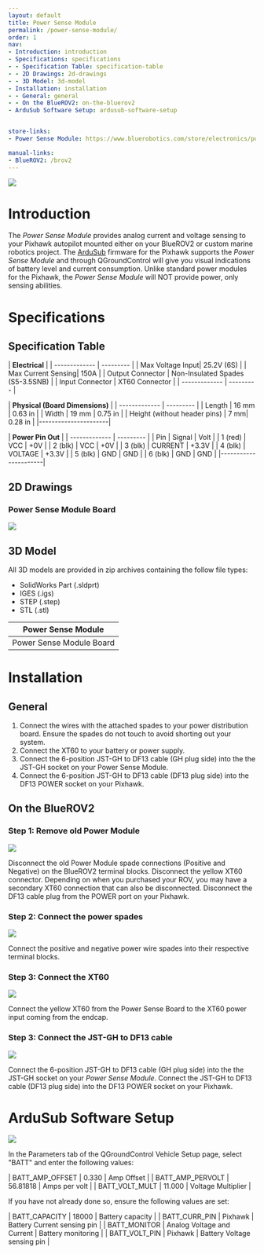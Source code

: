 ```yaml
---
layout: default
title: Power Sense Module
permalink: /power-sense-module/
order: 1
nav:
- Introduction: introduction
- Specifications: specifications
- - Specification Table: specification-table
- - 2D Drawings: 2d-drawings
- - 3D Model: 3d-model
- Installation: installation
- - General: general
- - On the BlueROV2: on-the-bluerov2
- ArduSub Software Setup: ardusub-software-setup


store-links:
- Power Sense Module: https://www.bluerobotics.com/store/electronics/power-sense-module/

manual-links:
- BlueROV2: /brov2
---
```


<img src="/power-sense-module/cad/PSM-Banner.JPG" class="img-responsive" style="max-width:900px"  />

# Introduction

The <em>Power Sense Module</em> provides analog current and voltage sensing to your Pixhawk autopilot mounted either on your BlueROV2 or custom marine robotics project. The <a href="http://ardusub.com/">ArduSub</a> firmware for the Pixhawk supports the <em>Power Sense Module</em> and through QGroundControl will give you visual indications of battery level and current consumption. Unlike standard power modules for the Pixhawk, the <em>Power Sense Module</em> will NOT provide power, only sensing abilities. 

# Specifications

## Specification Table


|      **Electrical**       |
| ------------- | --------- |
| Max Voltage Input| 25.2V (6S) |
| Max Current Sensing| 150A |
| Output Connector | Non-Insulated Spades (S5-3.5SNB) |
| Input Connector | XT60 Connector |
| ------------- | --------- |

|  **Physical (Board Dimensions)**  |
| ------------- | --------- |
| Length | 16 mm | 0.63 in |
| Width | 19 mm | 0.75 in |
| Height (without header pins) | 7 mm| 0.28 in |
|----------------------|

|  **Power Pin Out**  |
| ------------- | --------- |
| Pin | Signal | Volt |
| 1 (red) | VCC | +0V |
| 2 (blk) | VCC | +0V |
| 3 (blk) | CURRENT | +3.3V |
| 4 (blk) | VOLTAGE | +3.3V |
| 5 (blk) | GND | GND |
| 6 (blk) | GND | GND |
|----------------------|

## 2D Drawings

### Power Sense Module Board

<img src="/power-sense-module/cad/PSM.png" class="img-responsive" style="max-width:900px" />

## 3D Model

All 3D models are provided in zip archives containing the follow file types:

- SolidWorks Part (.sldprt)
- IGES (.igs) 
- STEP (.step)
- STL (.stl)

|		**Power Sense Module**																			|
| --------------------------------------------------------------------------------------------- |
| Power Sense Module Board      | [PSM-ASM-PSM-R1.zip](cad/PSM-ASM-PSM-R1.zip)    |

# Installation

## General


1. Connect the wires with the attached spades to your power distribution board. Ensure the spades do not touch to avoid shorting out your system.
2. Connect the XT60 to your battery or power supply.
3. Connect the 6-position JST-GH to DF13 cable (GH plug side) into the the JST-GH socket on your Power Sense Module.
4. Connect the 6-position JST-GH to DF13 cable (DF13 plug side) into the DF13 POWER socket on your Pixhawk. 

## On the BlueROV2

### Step 1: Remove old Power Module

<img src="/power-sense-module/cad/PSM-Old-Removed.jpg" class="img-responsive" style="max-width:800px"  />

Disconnect the old Power Module spade connections (Positive and Negative) on the BlueROV2 terminal blocks. Disconnect the yellow XT60 connector. Depending on when you purchased your ROV, you may have a secondary XT60 connection that can also be disconnected. Disconnect the DF13 cable plug from the POWER port on your Pixhawk.

### Step 2: Connect the power spades

<img src="/power-sense-module/cad/PSM-Power.jpg" class="img-responsive" style="max-width:800px"  />

Connect the positive and negative power wire spades into their respective terminal blocks.

### Step 3: Connect the XT60

<img src="/power-sense-module/cad/PSM-XT60.jpg" class="img-responsive" style="max-width:800px"  />

Connect the yellow XT60 from the Power Sense Board to the XT60 power input coming from the endcap.

### Step 3: Connect the JST-GH to DF13 cable

<img src="/power-sense-module/cad/PSM-Pixhawk.jpg" class="img-responsive" style="max-width:800px"  />

Connect the 6-position JST-GH to DF13 cable (GH plug side) into the the JST-GH socket on your <em>Power Sense Module</em>. Connect the JST-GH to DF13 cable (DF13 plug side) into the DF13 POWER socket on your Pixhawk.

# ArduSub Software Setup

<img src="/power-sense-module/cad/PSM-Ardusub-Highlighted.jpg" class="img-responsive" style="max-width:800px"  />

In the Parameters tab of the QGroundControl Vehicle Setup page, select "BATT" and enter the following values:

| BATT_AMP_OFFSET | 0.330 | Amp Offset | 
| BATT_AMP_PERVOLT | 56.81818 | Amps per volt |
| BATT_VOLT_MULT | 11.000 | Voltage Multiplier |

If you have not already done so, ensure the following values are set:

| BATT_CAPACITY | 18000 | Battery capacity |
| BATT_CURR_PIN | Pixhawk | Battery Current sensing pin |
| BATT_MONITOR | Analog Voltage and Current | Battery monitoring |
| BATT_VOLT_PIN | Pixhawk | Battery Voltage sensing pin |
